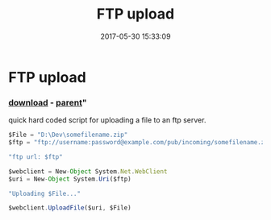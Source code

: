 ﻿---
pid:            6917
parent:         1134
children:       
poster:         Thalles
title:          FTP upload
date:           2017-05-30 15:33:09
format:         javascript
---

# FTP upload

### [download](6917.js) - [parent](1134.md)"

quick hard coded script for uploading a file to an ftp server.

```javascript
$File = "D:\Dev\somefilename.zip"
$ftp = "ftp://username:password@example.com/pub/incoming/somefilename.zip"

"ftp url: $ftp"

$webclient = New-Object System.Net.WebClient
$uri = New-Object System.Uri($ftp)

"Uploading $File..."

$webclient.UploadFile($uri, $File)
```
